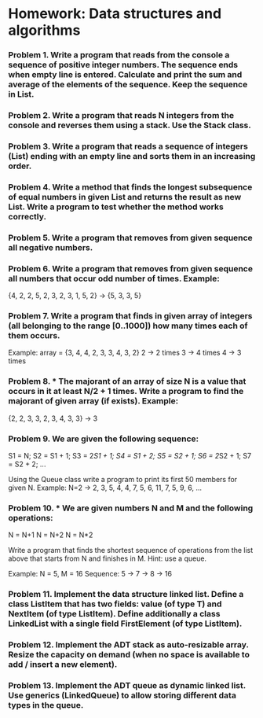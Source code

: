 ﻿Homework: Data structures and algorithms
================

### Problem 1. Write a program that reads from the console a sequence of positive integer numbers. The sequence ends when empty line is entered. Calculate and print the sum and average of the elements of the sequence. Keep the sequence in List<int>.


### Problem 2. Write a program that reads N integers from the console and reverses them using a stack. Use the Stack<int> class.


### Problem 3. Write a program that reads a sequence of integers (List<int>) ending with an empty line and sorts them in an increasing order.


### Problem 4. Write a method that finds the longest subsequence of equal numbers in given List<int> and returns the result as new List<int>. Write a program to test whether the method works correctly.

### Problem 5. Write a program that removes from given sequence all negative numbers.

### Problem 6. Write a program that removes from given sequence all numbers that occur odd number of times. Example:
{4, 2, 2, 5, 2, 3, 2, 3, 1, 5, 2} -> {5, 3, 3, 5}

### Problem 7. Write a program that finds in given array of integers (all belonging to the range [0..1000]) how many times each of them occurs.
Example: array = {3, 4, 4, 2, 3, 3, 4, 3, 2}
2 -> 2 times
3 -> 4 times
4 -> 3 times

### Problem 8. * The majorant of an array of size N is a value that occurs in it at least N/2 + 1 times. Write a program to find the majorant of given array (if exists). Example:
{2, 2, 3, 3, 2, 3, 4, 3, 3} -> 3

### Problem 9. We are given the following sequence:

S1 = N;
S2 = S1 + 1;
S3 = 2*S1 + 1;
S4 = S1 + 2;
S5 = S2 + 1;
S6 = 2*S2 + 1;
S7 = S2 + 2;
...

Using the Queue<T> class write a program to print its first 50 members for given N.
Example: N=2 -> 2, 3, 5, 4, 4, 7, 5, 6, 11, 7, 5, 9, 6, ...

### Problem 10. * We are given numbers N and M and the following operations:

N = N+1
N = N+2
N = N*2

Write a program that finds the shortest sequence of operations from the list above that starts from N and finishes in M. Hint: use a queue.

Example: N = 5, M = 16
Sequence: 5 -> 7 -> 8 -> 16

### Problem 11. Implement the data structure linked list. Define a class ListItem<T> that has two fields: value (of type T) and NextItem (of type ListItem<T>). Define additionally a class LinkedList<T> with a single field FirstElement (of type ListItem<T>).

### Problem 12. Implement the ADT stack as auto-resizable array. Resize the capacity on demand (when no space is available to add / insert a new element).

### Problem 13. Implement the ADT queue as dynamic linked list. Use generics (LinkedQueue<T>) to allow storing different data types in the queue.